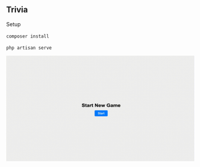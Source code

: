 <h2>Trivia</h2>
<p>Setup</p>

``composer install``

``php artisan serve``

<img alt="" src="public/about.gif">
